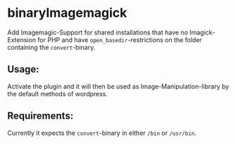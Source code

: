 # binaryImagemagick

Add Imagemagic-Support for shared installations that have no Imagick-Extension
for PHP and have ```open_basedir```-restrictions on the folder containing the ```convert```-binary.

## Usage:

Activate the plugin and it will then be used as Image-Manipulation-library by the default methods of wordpress.

## Requirements:

Currently it expects the ```convert```-binary in either ```/bin``` or ```/usr/bin```.

